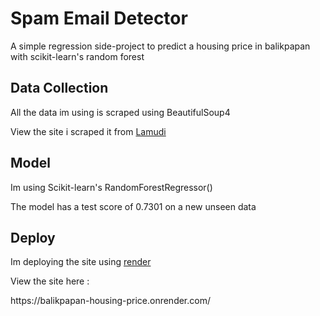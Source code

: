  <h1>Spam Email Detector</h1>
<p>
  A simple regression side-project to predict a housing price in balikpapan with scikit-learn's random forest
</p>

<h2>Data Collection</h2>
<p>
 All the data im using is scraped using BeautifulSoup4
</p>
<p>
 View the site i scraped it from <a target='_blank' href="https://www.lamudi.com/">Lamudi</a>
</p>

<h2>Model</h2>
<p>Im using Scikit-learn's RandomForestRegressor()</p>
<p>The model has a test score of 0.7301 on a new unseen data</p>

<h2>Deploy</h2>
<p>Im deploying the site using <a target='_blank' href="https://render.com/">render</a></p>
<p>View the site here :</p>
<p>https://balikpapan-housing-price.onrender.com/</p>
